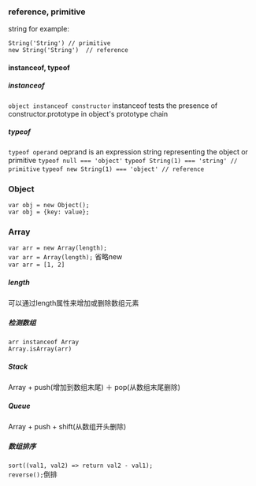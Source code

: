 ### reference, primitive
string for example:
```
String('String') // primitive
new String('String')  // reference 

```
#### instanceof, typeof
##### instanceof  
```object instanceof constructor```  instanceof tests the presence of constructor.prototype in object's prototype chain
##### typeof
```typeof operand``` oeprand is an expression string representing the object or primitive
```typeof null === 'object'```
```typeof String(1) === 'string' // primitive```
```typeof new String(1) === 'object' // reference```

### Object   
```var obj = new Object();```    
```var obj = {key: value};```   
### Array  
```var arr = new Array(length);```  
```var arr = Array(length);``` 省略new   
```var arr = [1, 2]```  
##### length  
可以通过length属性来增加或删除数组元素  
##### 检测数组   
```arr instanceof Array```  
```Array.isArray(arr)```  
##### Stack  
Array + push(增加到数组末尾) ＋ pop(从数组末尾删除)  
##### Queue  
Array + push + shift(从数组开头删除) 
##### 数组排序  
```sort((val1, val2) => return val2 - val1);```  
```reverse();```倒排  


